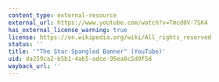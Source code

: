 ```yaml
---
content_type: external-resource
external_url: https://www.youtube.com/watch?v=Tmcd0V-7SK4
has_external_license_warning: true
license: https://en.wikipedia.org/wiki/All_rights_reserved
status: ''
title: '"The Star-Spangled Banner" (YouTube)'
uid: da259ca2-b5b1-4ab5-adce-95ea8c5d9f5d
wayback_url: ''
---
```

